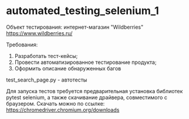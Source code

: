 # automated_testing_selenium_1

Объект тестирования: интернет-магазин "Wildberries" https://www.wildberries.ru/

Требования:
1. Разработать тест-кейсы;
2. Провести автоматизированное тестирование продукта;
3. Оформить описание обнаруженных багов

test_search_page.py - автотесты

Для запуска тестов требуется предварительная установка библиотек pytest selenium, а также скачивание драйвера, совместимого с браузером. Скачать можно по ссылке: https://chromedriver.chromium.org/downloads
